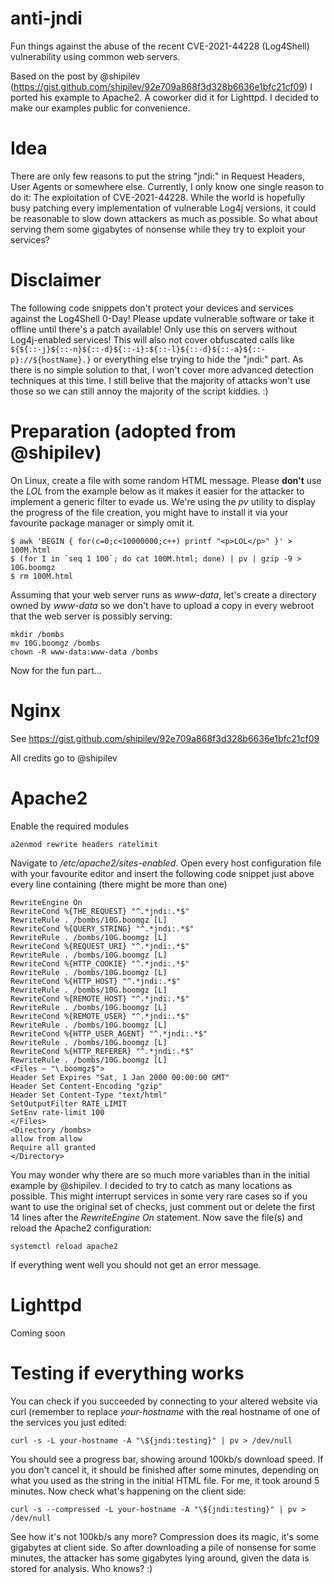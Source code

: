 # anti-jndi
Fun things against the abuse of the recent CVE-2021-44228 (Log4Shell) vulnerability using common web servers.

Based on the post by @shipilev (https://gist.github.com/shipilev/92e709a868f3d328b6636e1bfc21cf09) I ported his example to Apache2. A coworker did it for Lighttpd. I decided to make our examples public for convenience.

# Idea
There are only few reasons to put the string "jndi:" in Request Headers, User Agents or somewhere else. Currently, I only know one single reason to do it: The exploitation of CVE-2021-44228.
While the world is hopefully busy patching every implementation of vulnerable Log4j versions, it could be reasonable to slow down attackers as much as possible. So what about serving them some gigabytes of nonsense while they try to exploit your services?</details>

# Disclaimer
The following code snippets don't protect your devices and services against the Log4Shell 0-Day! Please update vulnerable software or take it offline until there's a patch available! Only use this on servers without Log4j-enabled services!
This will also not cover obfuscated calls like ```${${::-j}${::-n}${::-d}${::-i}:${::-l}${::-d}${::-a}${::-p}://${hostName}.}``` or everything else trying to hide the "jndi:" part. As there is no simple solution to that, I won't cover more advanced detection techniques at this time. I still belive that the majority of attacks won't use those so we can still annoy the majority of the script kiddies. :)

# Preparation (adopted from @shipilev)
On Linux, create a file with some random HTML message. Please **don't** use the *LOL* from the example below as it makes it easier for the attacker to implement a generic filter to evade us. We're using the *pv* utility to display the progress of the file creation, you might have to install it via your favourite package manager or simply omit it.
```
$ awk 'BEGIN { for(c=0;c<10000000;c++) printf "<p>LOL</p>" }' > 100M.html
$ (for I in `seq 1 100`; do cat 100M.html; done) | pv | gzip -9 > 10G.boomgz
$ rm 100M.html
```
Assuming that your web server runs as *www-data*, let's create a directory owned by *www-data* so we don't have to upload a copy in every webroot that the web server is possibly serving:
```
mkdir /bombs
mv 10G.boomgz /bombs
chown -R www-data:www-data /bombs
```
Now for the fun part...
# Nginx
See https://gist.github.com/shipilev/92e709a868f3d328b6636e1bfc21cf09

All credits go to @shipilev
# Apache2
Enable the required modules
```
a2enmod rewrite headers ratelimit
```
Navigate to */etc/apache2/sites-enabled*.
Open every host configuration file with your favourite editor and insert the following code snippet just above every line containing *</VirtualHost>* (there might be more than one)
```
RewriteEngine On
RewriteCond %{THE_REQUEST} "^.*jndi:.*$"
RewriteRule . /bombs/10G.boomgz [L]
RewriteCond %{QUERY_STRING} "^.*jndi:.*$"
RewriteRule . /bombs/10G.boomgz [L]
RewriteCond %{REQUEST_URI} "^.*jndi:.*$"
RewriteRule . /bombs/10G.boomgz [L]
RewriteCond %{HTTP_COOKIE} "^.*jndi:.*$"
RewriteRule . /bombs/10G.boomgz [L]
RewriteCond %{HTTP_HOST} "^.*jndi:.*$"
RewriteRule . /bombs/10G.boomgz [L]
RewriteCond %{REMOTE_HOST} "^.*jndi:.*$"
RewriteRule . /bombs/10G.boomgz [L]
RewriteCond %{REMOTE_USER} "^.*jndi:.*$"
RewriteRule . /bombs/10G.boomgz [L]
RewriteCond %{HTTP_USER_AGENT} "^.*jndi:.*$"
RewriteRule . /bombs/10G.boomgz [L]
RewriteCond %{HTTP_REFERER} "^.*jndi:.*$"
RewriteRule . /bombs/10G.boomgz [L]
<Files ~ "\.boomgz$">
Header Set Expires "Sat, 1 Jan 2000 00:00:00 GMT"
Header Set Content-Encoding "gzip"
Header Set Content-Type "text/html"
SetOutputFilter RATE_LIMIT
SetEnv rate-limit 100
</Files>
<Directory /bombs>
allow from allow
Require all granted
</Directory>
```
You may wonder why there are so much more variables than in the initial example by @shipilev. I decided to try to catch as many locations as possible. This might interrupt services in some very rare cases so if you want to use the original set of checks, just comment out or delete the first 14 lines after the *RewriteEngine On* statement.
Now save the file(s) and reload the Apache2 configuration:
```
systemctl reload apache2
```
If everything went well you should not get an error message.
# Lighttpd
Coming soon
# Testing if everything works
You can check if you succeeded by connecting to your altered website via curl (remember to replace *your-hostname* with the real hostname of one of the services you just edited:
```
curl -s -L your-hostname -A "\${jndi:testing}" | pv > /dev/null
```
You should see a progress bar, showing around 100kb/s download speed. If you don't cancel it, it should be finished after some minutes, depending on what you used as the string in the initial HTML file. For me, it took around 5 minutes.
Now check what's happening on the client side:
```
curl -s --compressed -L your-hostname -A "\${jndi:testing}" | pv > /dev/null
```
See how it's not 100kb/s any more? Compression does its magic, it's some gigabytes at client side. So after downloading a pile of nonsense for some minutes, the attacker has some gigabytes lying around, given the data is stored for analysis. Who knows? :)

